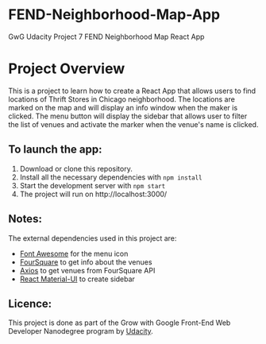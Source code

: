 # FEND-Neighborhood-Map-App 
GwG Udacity Project 7 FEND Neighborhood Map React App

# Project Overview

This is a project to learn how to create a React App that allows users to find locations of Thrift Stores in Chicago neighborhood. The locations are marked on the map and will display an info window when the maker is clicked. The menu button will display the sidebar that allows user to filter the list of venues and activate the marker when the venue's name is clicked.

## To launch the app:

1. Download or clone this repository.
2. Install all the necessary dependencies with `npm install`
3. Start the development server with `npm start`
4. The project will run on http://localhost:3000/

## Notes:

The external dependencies used in this project are:
* [Font Awesome](https://fontawesome.com/) for the menu icon
* [FourSquare](https://developer.foursquare.com/) to get info about the venues
* [Axios](https://github.com/axios/axios) to get venues from FourSquare API
* [React Material-UI](https://www.npmjs.com/package/@material-ui/core) to create sidebar

## Licence:

This project is done as part of the Grow with Google Front-End Web Developer Nanodegree program by [Udacity](https://www.udacity.com).
